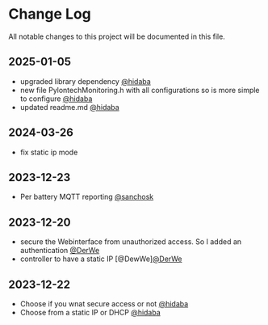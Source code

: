 # Change Log
All notable changes to this project will be documented in this file.


## 2025-01-05
- upgraded library dependency [@hidaba](https://github.com/hidaba)
- new file PylontechMonitoring.h with all configurations so is more simple  to configure [@hidaba](https://github.com/hidaba)
- updated readme.md [@hidaba](https://github.com/hidaba)
 
## 2024-03-26
- fix static ip mode

## 2023-12-23
- Per battery MQTT reporting [@sanchosk](https://github.com/sanchosk)

## 2023-12-20
- secure the Webinterface from unauthorized access. So I added an authentication [@DerWe](https://github.com/DerWe)
- controller to have a static IP [@DewWe][@DerWe](https://github.com/DerWe)

## 2023-12-22
- Choose if you wnat secure access or not [@hidaba](https://github.com/hidaba)
- Choose from a static IP or DHCP [@hidaba](https://github.com/hidaba)
 

